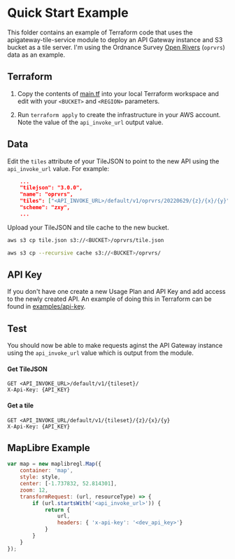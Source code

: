 # Quick Start Example

This folder contains an example of Terraform code that uses the apigateway-tile-service module to deploy an API Gateway instance and S3 bucket as a tile server. I'm using the Ordnance Survey [Open Rivers](https://www.ordnancesurvey.co.uk/business-government/products/open-map-rivers) (`oprvrs`) data as an example.

## Terraform

1. Copy the contents of [main.tf]() into your local Terraform workspace and edit with your `<BUCKET>` and `<REGION>` parameters.

1. Run `terraform apply` to create the infrastructure in your AWS account. Note the value of the `api_invoke_url` output value.

## Data

Edit the `tiles` attribute of your TileJSON to point to the new API using the `api_invoke_url` value. For example:

```json
    ...
	"tilejson": "3.0.0",
	"name": "oprvrs",
	"tiles": ["<API_INVOKE_URL>/default/v1/oprvrs/20220629/{z}/{x}/{y}"],
	"scheme": "zxy",
    ...
```

Upload your TileJSON and tile cache to the new bucket. 

```sh
aws s3 cp tile.json s3://<BUCKET>/oprvrs/tile.json
```

```sh
aws s3 cp --recursive cache s3://<BUCKET>/oprvrs/
```

## API Key

If you don't have one create a new Usage Plan and API Key and add access to the newly created API. An example of doing this in Terraform can be found in [examples/api-key](../examples/api-key).

## Test

You should now be able to make requests aginst the API Gateway instance using the `api_invoke_url` value which is output from the module.

#### **Get TileJSON**
```http
GET <API_INVOKE_URL>/default/v1/{tileset}/
X-Api-Key: {API_KEY}
```

#### **Get a tile**
```http
GET <API_INVOKE_URL/default/v1/{tileset}/{z}/{x}/{y}
X-Api-Key: {API_KEY}
```

## MapLibre Example

```js
var map = new maplibregl.Map({
    container: 'map',
    style: style,
    center: [-1.737832, 52.814301],
    zoom: 12,
    transformRequest: (url, resourceType) => {
        if (url.startsWith('<api_invoke_url>')) {
            return {
                url,
                headers: { 'x-api-key': '<dev_api_key>'}
            }
        }
    }
});
```